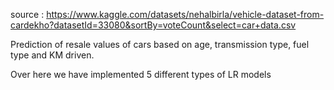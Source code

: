 source : https://www.kaggle.com/datasets/nehalbirla/vehicle-dataset-from-cardekho?datasetId=33080&sortBy=voteCount&select=car+data.csv

Prediction of resale values of cars based on age, transmission type, fuel type and KM driven.

Over here we have implemented 5 different types of LR models 
